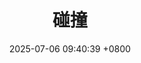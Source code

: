 ---
layout: post\archive\
title:  "碰撞"
date:   2025-07-06 09:40:39 +0800
permalink: /碰撞/
parent: Unity
---